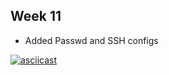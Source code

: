 ## Week 11

- Added Passwd and SSH configs

[![asciicast](https://asciinema.org/a/430542.svg)](https://asciinema.org/a/430542)
